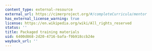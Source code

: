 ```yaml
---
content_type: external-resource
external_url: https://cimerproject.org/#/completeCurricula/mentor
has_external_license_warning: true
license: https://en.wikipedia.org/wiki/All_rights_reserved
status: ''
title: Packaged training materials
uid: 6400d868-2d20-4716-bafa-f9b918ccb24e
wayback_url: ''
---
```

